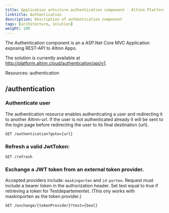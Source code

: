 ```yaml
---
title: Application arhicture authentication component - Altinn Platform
linktitle: Authentication
description: Description of authentication component
tags: [architecture, solution]
weight: 100
---
```


The Authentication component is an a ASP.Net Core MVC Application exposing REST-API to Altinn Apps.

The solution is currently available at http://platform.altinn.cloud/authentication/api/v1. 

Resources: authentication

## /authentication

### Authenticate user
The authentication resource enables authenticating a user and redirecting it to another Altinn-url. 
If the user is not authenticated already it will be sent to the login page before redirecting the user to its final destination {url}.

```http
GET /authentication?goto={url}
```

### Refresh a valid JwtToken:

```http
GET /refresh
```

### Exchange a JWT token from an external token provider.

Accepted providers include: `maskinporten` and `id-porten`.
Request must include a bearer token in the authorization header.
Set test equal to true if retrieving a token for Testdepartementet.
(This ony works with maskinporten as the token provider.)

```http
GET /exchange/{tokenProvider}?test={bool}
```
